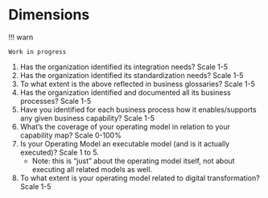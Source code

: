 # Dimensions

!!! warn

    Work in progress

1. Has the organization identified its integration needs? Scale 1-5
2. Has the organization identified its standardization needs? Scale 1-5
3. To what extent is the above reflected in business glossaries? Scale 1-5
4. Has the organization identified and documented all its 
   business processes? Scale 1-5
5. Have you identified for each business process how it enables/supports
   any given business capability? Scale 1-5
6. What’s the coverage of your operating model in relation to your 
   capability map? Scale 0-100%
7. Is your Operating Model an executable model (and is it 
   actually executed)? Scale 1 to 5.
   - Note: this is “just” about the operating model itself, 
     not about executing all related models as well.
8. To what extent is your operating model related to 
   digital transformation? Scale 1-5
